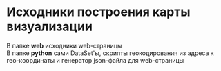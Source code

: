 # Исходники построения карты визуализации
В папке <b>web</b> исходники web-страницы<br>
В папке <b>python</b> сами DataSet'ы, скрипты геокодирования из адреса к гео-координаты и генератор json-файла для web-страницы
